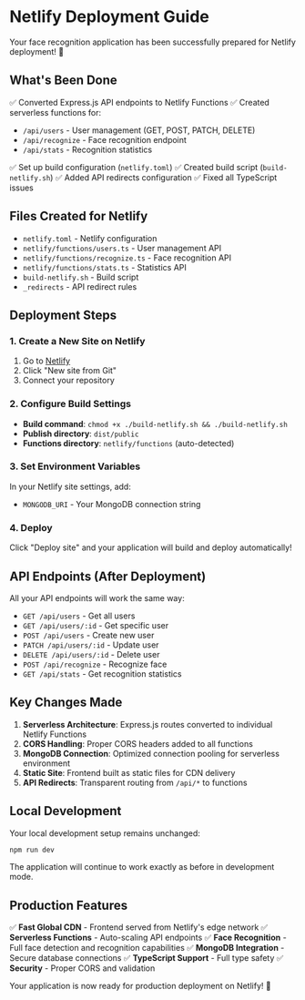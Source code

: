 # Netlify Deployment Guide

Your face recognition application has been successfully prepared for Netlify deployment! 🚀

## What's Been Done

✅ Converted Express.js API endpoints to Netlify Functions
✅ Created serverless functions for:
  - `/api/users` - User management (GET, POST, PATCH, DELETE)
  - `/api/recognize` - Face recognition endpoint
  - `/api/stats` - Recognition statistics

✅ Set up build configuration (`netlify.toml`)
✅ Created build script (`build-netlify.sh`)
✅ Added API redirects configuration
✅ Fixed all TypeScript issues

## Files Created for Netlify

- `netlify.toml` - Netlify configuration
- `netlify/functions/users.ts` - User management API
- `netlify/functions/recognize.ts` - Face recognition API  
- `netlify/functions/stats.ts` - Statistics API
- `build-netlify.sh` - Build script
- `_redirects` - API redirect rules

## Deployment Steps

### 1. Create a New Site on Netlify

1. Go to [Netlify](https://netlify.com)
2. Click "New site from Git"
3. Connect your repository

### 2. Configure Build Settings

- **Build command**: `chmod +x ./build-netlify.sh && ./build-netlify.sh`
- **Publish directory**: `dist/public`
- **Functions directory**: `netlify/functions` (auto-detected)

### 3. Set Environment Variables

In your Netlify site settings, add:
- `MONGODB_URI` - Your MongoDB connection string

### 4. Deploy

Click "Deploy site" and your application will build and deploy automatically!

## API Endpoints (After Deployment)

All your API endpoints will work the same way:
- `GET /api/users` - Get all users
- `GET /api/users/:id` - Get specific user
- `POST /api/users` - Create new user
- `PATCH /api/users/:id` - Update user
- `DELETE /api/users/:id` - Delete user
- `POST /api/recognize` - Recognize face
- `GET /api/stats` - Get recognition statistics

## Key Changes Made

1. **Serverless Architecture**: Express.js routes converted to individual Netlify Functions
2. **CORS Handling**: Proper CORS headers added to all functions
3. **MongoDB Connection**: Optimized connection pooling for serverless environment
4. **Static Site**: Frontend built as static files for CDN delivery
5. **API Redirects**: Transparent routing from `/api/*` to functions

## Local Development

Your local development setup remains unchanged:
```bash
npm run dev
```

The application will continue to work exactly as before in development mode.

## Production Features

✅ **Fast Global CDN** - Frontend served from Netlify's edge network
✅ **Serverless Functions** - Auto-scaling API endpoints
✅ **Face Recognition** - Full face detection and recognition capabilities
✅ **MongoDB Integration** - Secure database connections
✅ **TypeScript Support** - Full type safety
✅ **Security** - Proper CORS and validation

Your application is now ready for production deployment on Netlify! 🎉